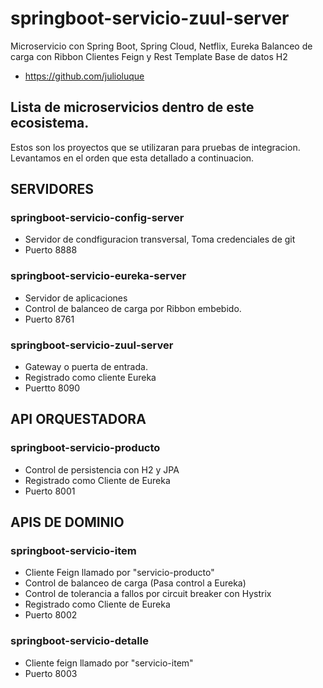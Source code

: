 # springboot-servicio-zuul-server
Microservicio con Spring Boot, Spring Cloud, Netflix, Eureka Balanceo de carga con Ribbon Clientes Feign y Rest Template Base de datos H2
- https://github.com/julioluque

## Lista de microservicios dentro de este ecosistema.
Estos son los proyectos que se utilizaran para pruebas de integracion. 
Levantamos en el orden que esta detallado a continuacion.

## SERVIDORES
### springboot-servicio-config-server
- Servidor de condfiguracion transversal, Toma credenciales de git
- Puerto 8888

### springboot-servicio-eureka-server
- Servidor de aplicaciones
- Control de balanceo de carga por Ribbon embebido.
- Puerto 8761

### springboot-servicio-zuul-server
- Gateway o puerta de entrada.
- Registrado como cliente Eureka
- Puertto 8090


## API ORQUESTADORA
### springboot-servicio-producto
- Control de persistencia con H2 y JPA
- Registrado como Cliente de Eureka
- Puerto 8001

## APIS DE DOMINIO
### springboot-servicio-item
- Cliente Feign llamado por "servicio-producto"
- Control de balanceo de carga (Pasa control a Eureka)
- Control de tolerancia a fallos por circuit breaker con Hystrix
- Registrado como Cliente de Eureka
- Puerto 8002


### springboot-servicio-detalle
- Cliente feign llamado por "servicio-item"
- Puerto 8003
